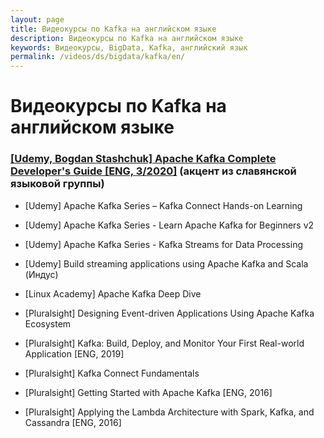 ```yaml
---
layout: page
title: Видеокурсы по Kafka на английском языке
description: Видеокурсы по Kafka на английском языке
keywords: Видеокурсы, BigData, Kafka, английский язык
permalink: /videos/ds/bigdata/kafka/en/
---
```


# Видеокурсы по Kafka на английском языке

### [[Udemy, Bogdan Stashchuk] Apache Kafka Complete Developer's Guide [ENG, 3/2020]](https://www.udemy.com/course/apache_kafka/) (акцент из славянской языковой группы)

- [Udemy] Apache Kafka Series – Kafka Connect Hands-on Learning

- [Udemy] Apache Kafka Series - Learn Apache Kafka for Beginners v2

- [Udemy] Apache Kafka Series - Kafka Streams for Data Processing

- [Udemy] Build streaming applications using Apache Kafka and Scala (Индус)

- [Linux Academy] Apache Kafka Deep Dive

- [Pluralsight] Designing Event-driven Applications Using Apache Kafka Ecosystem
- [Pluralsight] Kafka: Build, Deploy, and Monitor Your First Real-world Application [ENG, 2019]
- [Pluralsight] Kafka Connect Fundamentals
- [Pluralsight] Getting Started with Apache Kafka [ENG, 2016]
- [Pluralsight] Applying the Lambda Architecture with Spark, Kafka, and Cassandra [ENG, 2016]
